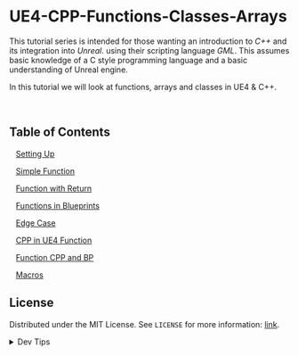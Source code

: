 # UE4-CPP-Functions-Classes-Arrays


<!-- OVERVIEW -->
This tutorial series is intended for those wanting an introduction to *C++* and its integration into *Unreal*. using their scripting language <i>GML</i>. This assumes basic knowledge of a C style programming language and a basic understanding of Unreal engine.

In this tutorial we will look at functions, arrays and classes in UE4 & C++. 


<br>


<!-- TOC -->
## Table of Contents

<kbd></kbd> &nbsp;&nbsp; [Setting Up](setting-up/README.md#user-content-setting-up) <br>

<kbd></kbd> &nbsp;&nbsp; [Simple Function](simple-function/README.md#user-content-simple-function) <br>

<kbd></kbd> &nbsp;&nbsp; [Function with Return](function-return/README.md#user-content-function-with-return) <br>

<kbd></kbd> &nbsp;&nbsp; [Functions in Blueprints](functions-bp/README.md#user-content-functions-in-blueprints) <br>

<kbd></kbd> &nbsp;&nbsp; [Edge Case](edge-case/README.md#user-content-edge-case) <br>

<kbd></kbd> &nbsp;&nbsp; [CPP in UE4 Function](cpp-ue4/README.md#user-content-cpp-in-ue4) <br>

<kbd></kbd> &nbsp;&nbsp; [Function CPP and BP](cpp-bp/README.md#user-content-function-cpp-bp) <br>

<kbd></kbd> &nbsp;&nbsp; [Macros](cpp-bp/README.md#user-content-function-macros) <br>

<!-- LICENSE -->
## License
Distributed under the MIT License. See `LICENSE` for more information: [link](LICENSE).

</p>
</details>
<details><summary>Dev Tips</summary>
make git m="add commit message"
</details>